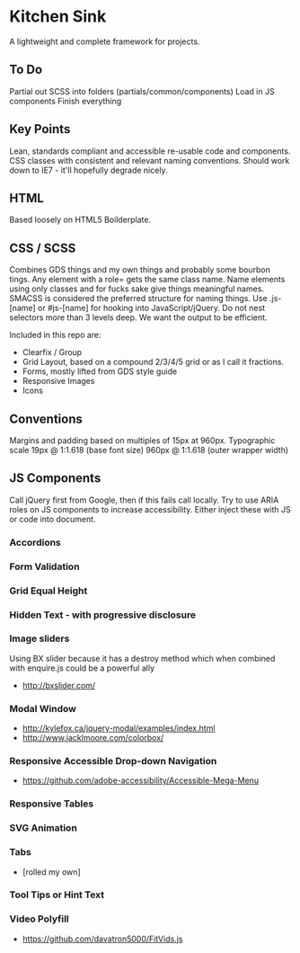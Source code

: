 # Kitchen Sink

A lightweight and complete framework for projects.

## To Do

Partial out SCSS into folders (partials/common/components)
Load in JS components 
Finish everything

## Key Points

Lean, standards compliant and accessible re-usable code and components.
CSS classes with consistent and relevant naming conventions. 
Should work down to IE7 - it'll hopefully degrade nicely.

## HTML

Based loosely on HTML5 Boilderplate.

## CSS / SCSS

Combines GDS things and my own things and probably some bourbon tings.
Any element with a role= gets the same class name.
Name elements using only classes and for fucks sake give things meaningful names. SMACSS is considered the preferred structure for naming things.
Use .js-[name] or #js-[name] for hooking into JavaScript/jQuery.
Do not nest selectors more than 3 levels deep. We want the output to be efficient.

Included in this repo are:

- Clearfix / Group
- Grid Layout, based on a compound 2/3/4/5 grid or as I call it fractions.
- Forms, mostly lifted from GDS style guide
- Responsive Images
- Icons

## Conventions

Margins and padding based on multiples of 15px at 960px. 
Typographic scale 19px @ 1:1.618 (base font size) 960px @ 1:1.618 (outer wrapper width)

## JS Components

Call jQuery first from Google, then if this fails call locally. Try to use ARIA roles on JS components to increase accessibility. Either inject these with JS or code into document.

### Accordions
### Form Validation
### Grid Equal Height
### Hidden Text - with progressive disclosure
### Image sliders
Using BX slider because it has a destroy method which when combined with enquire.js could be a powerful ally
  
  - http://bxslider.com/

### Modal Window
  - http://kylefox.ca/jquery-modal/examples/index.html
  - http://www.jacklmoore.com/colorbox/

### Responsive Accessible Drop-down Navigation
  - https://github.com/adobe-accessibility/Accessible-Mega-Menu

### Responsive Tables
### SVG Animation
### Tabs
  - [rolled my own]

### Tool Tips or Hint Text
### Video Polyfill
  - https://github.com/davatron5000/FitVids.js
